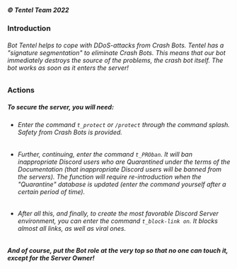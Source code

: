 ##### © Tentel Team 2022


### Introduction
###### Bot Tentel helps to cope with DDoS-attacks from Crash Bots. Tentel has a "signature segmentation" to eliminate Crash Bots. This means that our bot immediately destroys the source of the problems, the crash bot itself. The bot works as soon as it enters the server!

### Actions
##### To secure the server, you will need:
- ###### Enter the command `t_protect` or `/protect` through the command splash. Safety from Crash Bots is provided.
- ###### Further, continuing, enter the command `t_PROban`. It will ban inappropriate Discord users who are Quarantined under the terms of the Documentation *(that inappropriate Discord users will be banned from the servers)*. The function will require re-introduction when the "Quarantine" database is updated *(enter the command yourself after a certain period of time)*.
- ###### After all this, and finally, to create the most favorable Discord Server environment, you can enter the command `t_block-link on`. It blocks almost all links, as well as viral ones.

##### And of course, put the Bot role at the very top so that no one can touch it, except for the Server Owner!
